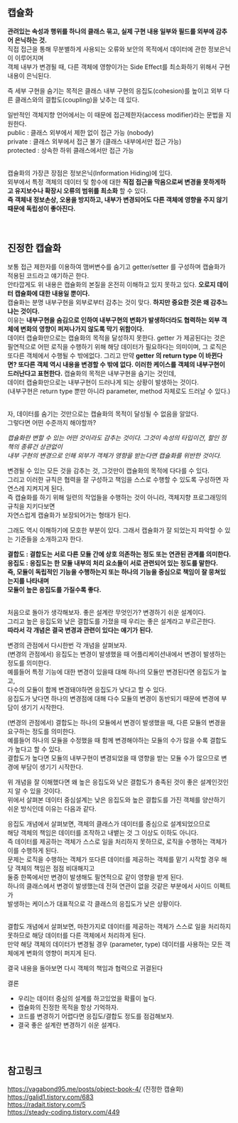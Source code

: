 ## 캡슐화
**관려있는 속성과 행위를 하나의 클래스 묶고, 실제 구현 내용 일부와 필드를 외부에 감추어 은닉하는 것.**<br>
직접 접근을 통해 무분별하게 사용되는 오류와 보안의 목적에서 데이터에 관한 정보은닉이 이루어지며<br>
객체 내부가 변경될 때, 다른 객체에 영향이가는 Side Effect를 최소화하기 위해서 구현 내용이 은닉된다.<br>

즉 세부 구현을 숨기는 목적은 클래스 내부 구현의 응집도(cohesion)를 높이고 외부 다른 클래스와의 결합도(coupling)을 낮추는 데 있다.<br>

일반적인 객체지향 언어에서는 이 때문에 접근제한자(access modifier)라는 문법을 지원한다.<br>
public : 클래스 외부에서 제한 없이 접근 가능 (nobody)<br>
private : 클래스 외부에서 접근 불가 (클래스 내부에서만 접근 가능)<br>
protected : 상속한 하위 클래스에서만 접근 가능<br>
<br>

캡슐화의 가장큰 장점은 정보은닉(Information Hiding)에 있다.<br>
외부에서 특정 객체의 데이터 및 함수에 대한 **직접 접근을 막음으로써 변경을 못하게하고 유지보수나 확장시 오류의 범위를 최소화** 할 수 있다.<br>
**즉 객체내 정보손상, 오용을 방지하고, 내부가 변경되어도 다른 객체에 영향을 주지 않기 때문에 독립성이 좋아진다.**<br>
<br>
<br>

## 진정한 캡슐화
보통 접근 제한자를 이용하여 맴버변수를 숨기고 getter/setter 를 구성하며 캡슐화가 적용된 코드라고 얘기하곤 한다.<br>
안타깝게도 위 내용은 캡슐화의 본질을 온전히 이해하고 있지 못하고 있다. **오로지 데이터 캡슐화에 대한 내용일 뿐이다.**<br>
캡슐화는 분명 내부구현을 외부로부터 감추는 것이 맞다. **하지만 중요한 것은 왜 감추느냐는 것이다.**<br>
이유는 **내부구현을 숨김으로 인하여 내부구현의 변화가 발생하더라도 협력하는 외부 객체에 변화의 영향이 퍼져나가지 않도록 막기 위함이다.**<br>
데이터 캡슐화만으로는 캡슐화의 목적을 달성하지 못한다. getter 가 제공된다는 것은 필연적으로 어떤 로직을 수행하기 위해 해당 데이터가 필요하다는 의미이며,
그 로직은 또다른 객체에서 수행될 수 밖에없다. 그리고 만약 **getter 의 return type 이 바뀐다면? 또다른 객체 역시 내용을 변경할 수 밖에 없다.
이러한 케이스를 객체의 내부구현이 드러난다고 표현한다.** 캡슐화의 목적은 내부구현을 숨기는 것인데,<br>
데이터 캡슐화만으로는 내부구현이 드러나게 되는 상황이 발생하는 것이다.<br>
(내부구현은 return type 뿐만 아니라 parameter, method 자체로도 드러날 수 있다.)<br>
<br>

자, 데이터를 숨기는 것만으로는 캡슐화의 목적이 달성될 수 없음을 알았다.<br>
그렇다면 어떤 수준까지 해야할까?<br>

*캡슐화란 변할 수 있는 어떤 것이라도 감추는 것이다. 그것이 속성의 타입이건, 할인 정책의 종류건 상관없이<br>
내부 구현의 변경으로 인해 외부가 객체가 영향을 받는다면 캡슐화를 위반한 것이다.*<br>

변경될 수 있는 모든 것을 감추는 것, 그것만이 캡슐화의 목적에 다다를 수 있다.<br>
그리고 이러한 규칙은 협력을 잘 구성하고 책임을 스스로 수행할 수 있도록 구성하면 자연스레 지켜지게 된다.<br>
즉 캡슐화를 하기 위해 일련의 작업들을 수행하는 것이 아니라, 객체지향 프로그래밍의 규칙을 지키다보면<br>
자연스럽게 캡슐화가 보장되어가는 형태가 된다.<br>

그래도 역시 이해하기에 모호한 부분이 있다. 그래서 캡슐화가 잘 되었는지 파악할 수 있는 기준들을 소개하고자 한다.<br>

**결합도 : 결합도는 서로 다른 모듈 간에 상호 의존하는 정도 또는 연관된 관계를 의미한다.**<br>
**응집도 : 응집도는 한 모듈 내부의 처리 요소들이 서로 관련되어 있는 정도를 말한다.<br>
즉, 모듈이 독립적인 기능을 수행하는지 또는 하나의 기능을 중심으로 책임이 잘 뭉쳐있는지를 나타내며<br>
모듈이 높은 응집도를 가질수록 좋다.**<br>
<br>

처음으로 돌아가 생각해보자. 좋은 설계란 무엇인가? 변경하기 쉬운 설계이다.<br>
그리고 높은 응집도와 낮은 결합도를 가졌을 때 우리는 좋은 설계라고 부르곤한다.<br>
**따라서 각 개념은 결국 변경과 관련이 있다는 얘기가 된다.**<br>

변경의 관점에서 다시한번 각 개념을 살펴보자.<br>
(변경의 관점에서) 응집도는 변경이 발생했을 때 어플리케이션내에서 변경이 발생하는 정도를 의미한다.<br>
예를들어 특정 기능에 대한 변경이 있을때 대해 하나의 모듈만 변경된다면 응집도가 높고,<br>
다수의 모듈이 함께 변경돼야하면 응집도가 낮다고 할 수 있다.<br>
응집도가 낮다면 하나의 변경점에 대해 다수 모듈의 변경이 동반되기 때문에 변경에 부담이 생기기 시작한다.<br>

(변경의 관점에서) 결합도는 하나의 모듈에서 변경이 발생했을 때, 다른 모듈의 변경을 요구하는 정도를 의미한다.<br>
예를들어 하나의 모듈을 수정했을 때 함께 변경해야하는 모듈의 수가 많을 수록 결합도가 높다고 할 수 있다.<br>
결합도가 높다면 모듈의 내부구현이 변경되었을 때 영향을 받는 모듈 수가 많으므로 변경에 부담이 생기기 시작한다.<br>

위 개념을 잘 이해했다면 왜 높은 응집도와 낮은 결합도가 충족된 것이 좋은 설계인것인지 알 수 있을 것이다.<br>
위에서 살펴본 데이터 중심설계는 낮은 응집도와 높은 결합도를 가진 객체를 양산하기 쉬운 방식인데 이유는 다음과 같다.<br>

응집도 개념에서 살펴보면, 객체의 클래스가 데이터를 중심으로 설계되었으므로<br>
해당 객체의 책임은 데이터를 조작하고 내뱉는 것 그 이상도 이하도 아니다.<br>
즉 데이터를 제공하는 객체가 스스로 일을 처리하지 못하므로, 로직을 수행하는 객체가 이를 수행하게 된다.<br>
문제는 로직을 수행하는 객체가 또다른 데이터를 제공하는 객체를 맡기 시작할 경우 해당 객체의 책임은 점점 비대해지고<br>
둘중 한쪽에서만 변경이 발생해도 필연적으로 같이 영향을 받게 된다.<br>
하나의 클래스에서 변경이 발생했는데 전혀 연관이 없을 것같은 부분에서 사이드 이펙트가<br>
발생하는 케이스가 대표적으로 각 클래스의 응집도가 낮은 상황이다.<br>
<br>

결합도 개념에서 살펴보면, 마찬가지로 데이터를 제공하는 객체가 스스로 일을 처리하지 못하므로 해당 데이터를 다른 객체에서 처리하게 된다.<br>
만약 해당 객체의 데이터가 변경될 경우 (parameter, type) 데이터를 사용하는 모든 객체에게 변화의 영향이 퍼지게 된다.<br>

결국 내용을 돌아보면 다시 객체의 책임과 협력으로 귀결된다<br>

결론<br>
* 우리는 데이터 중심의 설계를 하고있었을 확률이 높다.<br>
* 캡슐화의 진정한 목적을 항상 기억하자.<br>
* 코드를 변경하기 어렵다면 응집도/결합도 정도를 점검해보자.<br>
* 결국 좋은 설계란 변경하기 쉬운 설계다.<br>
<br>
<br>

## 참고링크
https://vagabond95.me/posts/object-book-4/ (진정한 캡슐화)<br>
https://galid1.tistory.com/683 <br>
https://radait.tistory.com/5 <br>
https://steady-coding.tistory.com/449 <br>
